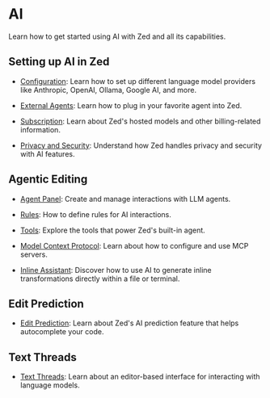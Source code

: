 # AI

Learn how to get started using AI with Zed and all its capabilities.

## Setting up AI in Zed

- [Configuration](./configuration.md): Learn how to set up different language model providers like Anthropic, OpenAI, Ollama, Google AI, and more.

- [External Agents](./external-agents.md): Learn how to plug in your favorite agent into Zed.

- [Subscription](./subscription.md): Learn about Zed's hosted models and other billing-related information.

- [Privacy and Security](./privacy-and-security.md): Understand how Zed handles privacy and security with AI features.

## Agentic Editing

- [Agent Panel](./agent-panel.md): Create and manage interactions with LLM agents.

- [Rules](./rules.md): How to define rules for AI interactions.

- [Tools](./tools.md): Explore the tools that power Zed's built-in agent.

- [Model Context Protocol](./mcp.md): Learn about how to configure and use MCP servers.

- [Inline Assistant](./inline-assistant.md): Discover how to use AI to generate inline transformations directly within a file or terminal.

## Edit Prediction

- [Edit Prediction](./edit-prediction.md): Learn about Zed's AI prediction feature that helps autocomplete your code.

## Text Threads

- [Text Threads](./text-threads.md): Learn about an editor-based interface for interacting with language models.
